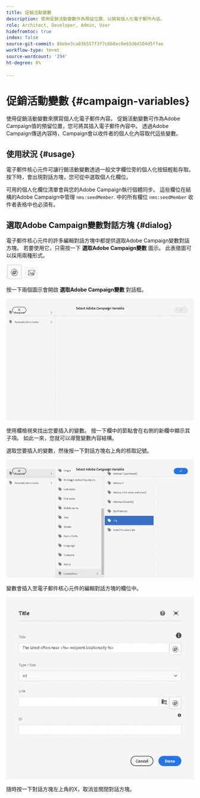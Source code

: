 ```yaml
---
title: 促銷活動變數
description: 使用促銷活動變數作為預留位置，以撰寫個人化電子郵件內容。
role: Architect, Developer, Admin, User
hidefromtoc: true
index: false
source-git-commit: 8bebe3ca036557f3f7c6b8ec0e65d6d104d5ffae
workflow-type: tm+mt
source-wordcount: '294'
ht-degree: 0%

---
```



# 促銷活動變數 {#campaign-variables}

使用促銷活動變數來撰寫個人化電子郵件內容。 促銷活動變數可作為Adobe Campaign值的預留位置，您可將其插入電子郵件內容中。 透過Adobe Campaign傳送內容時，Campaign會以收件者的個人化內容取代這些變數。

## 使用狀況 {#usage}

電子郵件核心元件可讓行銷活動變數透過一般文字欄位旁的個人化按鈕輕鬆存取。 按下時，會出現對話方塊，您可從中選取個人化欄位。

可用的個人化欄位清單會與您的Adobe Campaign執行個體同步。 這些欄位在結構的Adobe Campaign中管理 `nms:seedMember`. 中的所有欄位 `nms:seedMember` 收件者表格中也必須有。

## 選取Adobe Campaign變數對話方塊 {#dialog}

電子郵件核心元件的許多編輯對話方塊中都提供選取Adobe Campaign變數對話方塊。 若要使用它，只需按一下 **選取Adobe Campaign變數** 圖示。 此表徵圖可以採用兩種形式。

![Adobe Campaign按鈕](/help/email/assets/campaign-button.png)
![選取Adobe Campaign變數圖示](/help/email/assets/select-adobe-campaign-variable-icon.png)

按一下兩個圖示會開啟 **選取Adobe Campaign變數** 對話框。

![選取Adobe Campaign變數對話方塊](assets/select-campaign-variable-dialog.png)

使用欄檢視來找出您要插入的變數。 按一下欄中的節點會在右側的新欄中顯示其子項。 如此一來，您就可以導覽變數內容結構。

選取您要插入的變數，然後按一下對話方塊右上角的核取記號。

![已選取Adobe Campaign變數](assets/select-campaign-variable-dialog-selected.png)

變數會插入至電子郵件核心元件的編輯對話方塊的欄位中。

![插入編輯對話方塊的促銷活動變數](assets/campaign-variable.png)

隨時按一下對話方塊左上角的X，取消並關閉對話方塊。
